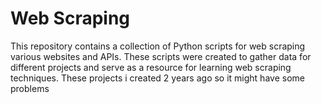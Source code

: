 # Web Scraping
 This repository contains a collection of Python scripts for web scraping various websites and APIs. These scripts were created to gather data for different projects and serve as a resource for learning web scraping techniques.  These projects i created 2 years ago so it might have some problems
